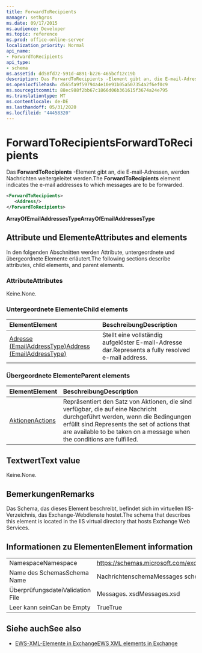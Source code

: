 ```yaml
---
title: ForwardToRecipients
manager: sethgros
ms.date: 09/17/2015
ms.audience: Developer
ms.topic: reference
ms.prod: office-online-server
localization_priority: Normal
api_name:
- ForwardToRecipients
api_type:
- schema
ms.assetid: dd58fd72-591d-4891-b226-465bcf12c19b
description: Das ForwardToRecipients -Element gibt an, die E-mail-Adressen, werden Nachrichten weitergeleitet werden.
ms.openlocfilehash: d565fa9f59794a4e10e91b05a507354a2f6ef0c9
ms.sourcegitcommit: 88ec988f2bb67c1866d06b361615f3674a24e795
ms.translationtype: MT
ms.contentlocale: de-DE
ms.lasthandoff: 05/31/2020
ms.locfileid: "44458320"
---
```

# <a name="forwardtorecipients"></a><span data-ttu-id="92efa-103">ForwardToRecipients</span><span class="sxs-lookup"><span data-stu-id="92efa-103">ForwardToRecipients</span></span>

<span data-ttu-id="92efa-104">Das **ForwardToRecipients** -Element gibt an, die E-mail-Adressen, werden Nachrichten weitergeleitet werden.</span><span class="sxs-lookup"><span data-stu-id="92efa-104">The **ForwardToRecipients** element indicates the e-mail addresses to which messages are to be forwarded.</span></span> 
  
```XML
<ForwardToRecipients>
   <Address/>
</ForwardToRecipients>
```

 <span data-ttu-id="92efa-105">**ArrayOfEmailAddressesType**</span><span class="sxs-lookup"><span data-stu-id="92efa-105">**ArrayOfEmailAddressesType**</span></span>
## <a name="attributes-and-elements"></a><span data-ttu-id="92efa-106">Attribute und Elemente</span><span class="sxs-lookup"><span data-stu-id="92efa-106">Attributes and elements</span></span>

<span data-ttu-id="92efa-107">In den folgenden Abschnitten werden Attribute, untergeordnete und übergeordnete Elemente erläutert.</span><span class="sxs-lookup"><span data-stu-id="92efa-107">The following sections describe attributes, child elements, and parent elements.</span></span>
  
### <a name="attributes"></a><span data-ttu-id="92efa-108">Attribute</span><span class="sxs-lookup"><span data-stu-id="92efa-108">Attributes</span></span>

<span data-ttu-id="92efa-109">Keine.</span><span class="sxs-lookup"><span data-stu-id="92efa-109">None.</span></span>
  
### <a name="child-elements"></a><span data-ttu-id="92efa-110">Untergeordnete Elemente</span><span class="sxs-lookup"><span data-stu-id="92efa-110">Child elements</span></span>

|<span data-ttu-id="92efa-111">**Element**</span><span class="sxs-lookup"><span data-stu-id="92efa-111">**Element**</span></span>|<span data-ttu-id="92efa-112">**Beschreibung**</span><span class="sxs-lookup"><span data-stu-id="92efa-112">**Description**</span></span>|
|:-----|:-----|
|[<span data-ttu-id="92efa-113">Adresse (EmailAddressType)</span><span class="sxs-lookup"><span data-stu-id="92efa-113">Address (EmailAddressType)</span></span>](address-emailaddresstype.md) <br/> |<span data-ttu-id="92efa-114">Stellt eine vollständig aufgelöster E-mail-Adresse dar.</span><span class="sxs-lookup"><span data-stu-id="92efa-114">Represents a fully resolved e-mail address.</span></span>  <br/> |
   
### <a name="parent-elements"></a><span data-ttu-id="92efa-115">Übergeordnete Elemente</span><span class="sxs-lookup"><span data-stu-id="92efa-115">Parent elements</span></span>

|<span data-ttu-id="92efa-116">**Element**</span><span class="sxs-lookup"><span data-stu-id="92efa-116">**Element**</span></span>|<span data-ttu-id="92efa-117">**Beschreibung**</span><span class="sxs-lookup"><span data-stu-id="92efa-117">**Description**</span></span>|
|:-----|:-----|
|[<span data-ttu-id="92efa-118">Aktionen</span><span class="sxs-lookup"><span data-stu-id="92efa-118">Actions</span></span>](actions.md) <br/> |<span data-ttu-id="92efa-119">Repräsentiert den Satz von Aktionen, die sind verfügbar, die auf eine Nachricht durchgeführt werden, wenn die Bedingungen erfüllt sind.</span><span class="sxs-lookup"><span data-stu-id="92efa-119">Represents the set of actions that are available to be taken on a message when the conditions are fulfilled.</span></span>  <br/> |
   
## <a name="text-value"></a><span data-ttu-id="92efa-120">Textwert</span><span class="sxs-lookup"><span data-stu-id="92efa-120">Text value</span></span>

<span data-ttu-id="92efa-121">Keine.</span><span class="sxs-lookup"><span data-stu-id="92efa-121">None.</span></span>
  
## <a name="remarks"></a><span data-ttu-id="92efa-122">Bemerkungen</span><span class="sxs-lookup"><span data-stu-id="92efa-122">Remarks</span></span>

<span data-ttu-id="92efa-123">Das Schema, das dieses Element beschreibt, befindet sich im virtuellen IIS-Verzeichnis, das Exchange-Webdienste hostet.</span><span class="sxs-lookup"><span data-stu-id="92efa-123">The schema that describes this element is located in the IIS virtual directory that hosts Exchange Web Services.</span></span>
  
## <a name="element-information"></a><span data-ttu-id="92efa-124">Informationen zu Elementen</span><span class="sxs-lookup"><span data-stu-id="92efa-124">Element information</span></span>

|||
|:-----|:-----|
|<span data-ttu-id="92efa-125">Namespace</span><span class="sxs-lookup"><span data-stu-id="92efa-125">Namespace</span></span>  <br/> |https://schemas.microsoft.com/exchange/services/2006/messages  <br/> |
|<span data-ttu-id="92efa-126">Name des Schemas</span><span class="sxs-lookup"><span data-stu-id="92efa-126">Schema Name</span></span>  <br/> |<span data-ttu-id="92efa-127">Nachrichtenschema</span><span class="sxs-lookup"><span data-stu-id="92efa-127">Messages schema</span></span>  <br/> |
|<span data-ttu-id="92efa-128">Überprüfungsdatei</span><span class="sxs-lookup"><span data-stu-id="92efa-128">Validation File</span></span>  <br/> |<span data-ttu-id="92efa-129">Messages. xsd</span><span class="sxs-lookup"><span data-stu-id="92efa-129">Messages.xsd</span></span>  <br/> |
|<span data-ttu-id="92efa-130">Leer kann sein</span><span class="sxs-lookup"><span data-stu-id="92efa-130">Can be Empty</span></span>  <br/> |<span data-ttu-id="92efa-131">True</span><span class="sxs-lookup"><span data-stu-id="92efa-131">True</span></span>  <br/> |
   
## <a name="see-also"></a><span data-ttu-id="92efa-132">Siehe auch</span><span class="sxs-lookup"><span data-stu-id="92efa-132">See also</span></span>



- [<span data-ttu-id="92efa-133">EWS-XML-Elemente in Exchange</span><span class="sxs-lookup"><span data-stu-id="92efa-133">EWS XML elements in Exchange</span></span>](ews-xml-elements-in-exchange.md)

